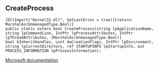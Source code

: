## CreateProcess

```
[DllImport("Kernel32.dll", SetLastError = true)][return: MarshalAs(UnmanagedType.Bool)]
public static extern bool CreateProcess(string lpApplicationName, string lpCommandLine, IntPtr lpProcessAttributes, IntPtr lpThreadAttributes, [MarshalAs(UnmanagedType.Bool)]
bool bInheritHandles, uint dwCreationFlags, IntPtr lpEnvironment, string lpCurrentDirectory, ref STARTUPINFO lpStartupInfo, out PROCESS_INFORMATION lpProcessInformation);
```

[Microsoft documentation](https://docs.microsoft.com/en-us/windows/win32/api/processthreadsapi/nf-processthreadsapi-createprocessw)
